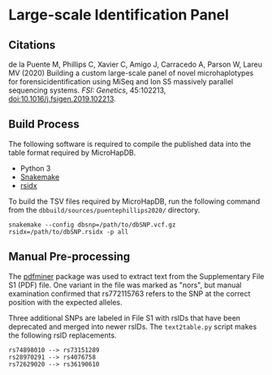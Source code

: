 # Large-scale Identification Panel

## Citations

de la Puente M, Phillips C, Xavier C, Amigo J, Carracedo A, Parson W, Lareu MV (2020) Building a custom large-scale panel of novel microhaplotypes for forensicidentification using MiSeq and Ion S5 massively parallel sequencing systems. *FSI: Genetics*, 45:102213, [doi:10.1016/j.fsigen.2019.102213](https://doi.org/10.1016/j.fsigen.2019.102213).

## Build Process

The following software is required to compile the published data into the table format required by MicroHapDB.

- Python 3
- [Snakemake][]
- [rsidx][]

To build the TSV files required by MicroHapDB, run the following command from the `dbbuild/sources/puentephillips2020/` directory.

```
snakemake --config dbsnp=/path/to/dbSNP.vcf.gz rsidx=/path/to/dbSNP.rsidx -p all
```

## Manual Pre-processing

The [pdfminer](https://github.com/euske/pdfminer) package was used to extract text from the Supplementary File S1 (PDF) file.
One variant in the file was marked as "nors", but manual examination confirmed that rs772115763 refers to the SNP at the correct position with the expected alleles.

Three additional SNPs are labeled in File S1 with rsIDs that have been deprecated and merged into newer rsIDs.
The `text2table.py` script makes the following rsID replacements.

```
rs74898010 --> rs73151289
rs28970291 --> rs4076758
rs72629020 --> rs36190610
```

[Snakemake]: https://snakemake.readthedocs.io/en/stable/
[rsidx]: https://github.com/bioforensics/rsidx
